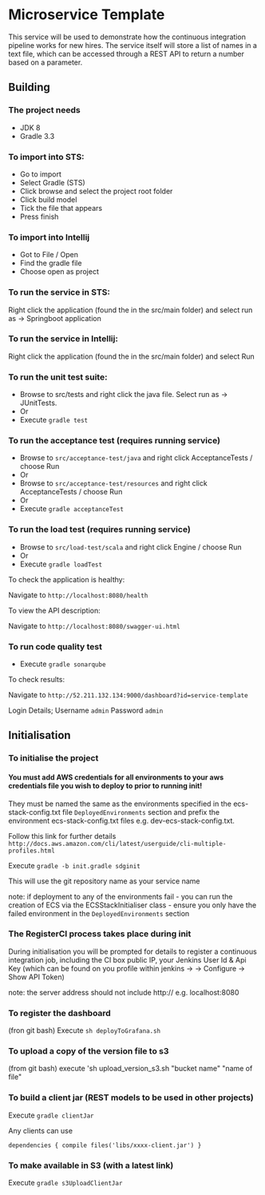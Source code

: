 # Microservice Template #

This service will be used to demonstrate how the continuous integration pipeline works for new hires. The service itself will store a list of names in a text file, which can be accessed through a REST API to return a number based on a parameter.

## Building

### The project needs

* JDK 8
* Gradle 3.3

### To import into STS:

* Go to import
* Select Gradle (STS)
* Click browse and select the project root folder
* Click build model
* Tick the file that appears
* Press finish

### To import into Intellij

* Got to File / Open
* Find the gradle file
* Choose open as project

### To run the service in STS:

Right click the application (found the in the src/main folder) and select run as -> Springboot application

### To run the service in Intellij:

Right click the application (found the in the src/main folder) and select Run

### To run the unit test suite:

* Browse to src/tests and right click the java file. Select run as -> JUnitTests.
* Or
* Execute `gradle test`

### To run the acceptance test (requires running service)

* Browse to `src/acceptance-test/java` and right click AcceptanceTests / choose Run
* Or
* Browse to `src/acceptance-test/resources` and right click AcceptanceTests / choose Run
* Or
* Execute `gradle acceptanceTest`

### To run the load test (requires running service)

* Browse to `src/load-test/scala` and right click Engine / choose Run
* Or
* Execute `gradle loadTest`

To check the application is healthy:

Navigate to `http://localhost:8080/health`

To view the API description:

Navigate to `http://localhost:8080/swagger-ui.html`

### To run code quality test

* Execute `gradle sonarqube`

To check results:

Navigate to `http://52.211.132.134:9000/dashboard?id=service-template`

Login Details;
Username `admin`
Password `admin`

## Initialisation ##

### To initialise the project ###

#### You must add AWS credentials for all environments to your aws credentials file you wish to deploy to prior to running init! 

They must be named the same as the environments specified in the ecs-stack-config.txt file `DeployedEnvironments` section and prefix the environment ecs-stack-config.txt files e.g. dev-ecs-stack-config.txt.
 
Follow this link for further details `http://docs.aws.amazon.com/cli/latest/userguide/cli-multiple-profiles.html`

Execute `gradle -b init.gradle sdginit`

This will use the git repository name as your service name

note: if deployment to any of the environments fail - you can run the creation of ECS via the ECSStackInitialiser class - ensure you only have the failed environment in the `DeployedEnvironments` section

### The RegisterCI process takes place during init ###

During initialisation you will be prompted for details to register a continuous integration job, including the CI box public IP, your Jenkins User Id & Api Key (which can be found on you profile within jenkins -> <username> -> Configure -> Show API Token)

note: the server address should not include http:// e.g. localhost:8080

### To register the dashboard ###

(fron git bash) Execute `sh deployToGrafana.sh`

### To upload a copy of the version file to s3 ###

(from git bash) execute 'sh upload_version_s3.sh "bucket name" "name of file"

### To build a client jar (REST models to be used in other projects)

Execute `gradle clientJar`

Any clients can use 

`dependencies {
    compile files('libs/xxxx-client.jar')
}`

### To make available in S3 (with a latest link)

Execute `gradle s3UploadClientJar` 